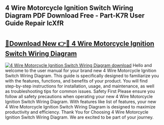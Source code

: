 ## 4 Wire Motorcycle Ignition Switch Wiring Diagram PDF Download Free - Part-K7R User Guide Repair lcXfR

# <h2><a href="http://dfhvt2z.blite.top/?on=4+Wire+Motorcycle+Ignition+Switch+Wiring+Diagram">🔗Download New 👉🔴 4 Wire Motorcycle Ignition Switch Wiring Diagram</a></h2>

[![4 Wire Motorcycle Ignition Switch Wiring Diagram download](https://i.imgur.com/lujVjoI.png)](http://dfhvt2z.blite.top/?on=4+Wire+Motorcycle+Ignition+Switch+Wiring+Diagram)
Hello and welcome to the user manual for your brand new 4 Wire Motorcycle Ignition Switch Wiring Diagram. This guide is specifically designed to familiarize you with the features, functions, and benefits of your product. You will find step-by-step instructions for installation, usage, and maintenance, as well as troubleshooting tips for common issues. Safety First Please ensure you follow all safety precautions when operating your new 4 Wire Motorcycle Ignition Switch Wiring Diagram. With features like list of features, your new 4 Wire Motorcycle Ignition Switch Wiring Diagram is designed to maximize productivity and efficiency. Thank You for Choosing 4 Wire Motorcycle Ignition Switch Wiring Diagram. We are excited to be part of your journey.

